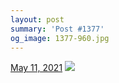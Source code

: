 ```yaml
---
layout: post
summary: 'Post #1377'
og_image: 1377-960.jpg
---
```


<p>
  <time>
    <a href="/1377">May 11, 2021</a>
  </time>
  <a href="/1377">
    <img src="{{ site.assets_url }}/1377-480.jpg" srcset="{{ site.assets_url }}/1377-240.jpg 240w, {{ site.assets_url }}/1377-480.jpg 480w, {{ site.assets_url }}/1377-720.jpg 720w, {{ site.assets_url }}/1377-960.jpg 960w" sizes="(min-width: 700px) 50vw, calc(100vw - 2rem)" />
  </a>
</p>

